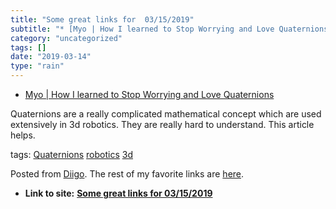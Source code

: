 ```yaml
---
title: "Some great links for  03/15/2019"
subtitle: "* [Myo | How I learned to Stop Worrying and Love Quaternions](<http://developerblog.myo.com/quaterni..."
category: "uncategorized"
tags: []
date: "2019-03-14"
type: "rain"
---
```

* [Myo | How I learned to Stop Worrying and Love Quaternions](<http://developerblog.myo.com/quaternions/>)

Quaternions are a really complicated mathematical concept which are used
extensively in 3d robotics. They are really hard to understand. This article
helps.

tags: [Quaternions](<https://www.diigo.com/user/pitosalas/Quaternions>)
[robotics](<https://www.diigo.com/user/pitosalas/robotics>)
[3d](<https://www.diigo.com/user/pitosalas/3d>)

Posted from [Diigo](<https://www.diigo.com>). The rest of my favorite links
are [here](<https://www.diigo.com/user/pitosalas>).


* **Link to site:** **[Some great links for  03/15/2019](None)**
